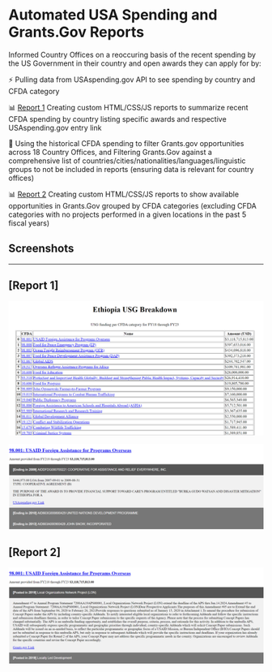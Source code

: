 # Automated USA Spending and Grants.Gov Reports

Informed Country Offices on a reoccuring basis of the recent spending by the US Government in their country and open awards they can apply for by:

⚡ Pulling data from USAspending.gov API to see spending by country and CFDA category

📊 [Report 1](https://github.com/nzh2534/country_reports/blob/main/README.md#report-1) Creating custom HTML/CSS/JS reports to summarize recent CFDA spending by country listing specific awards and respective USAspending.gov entry link

🔎 Using the historical CFDA spending to filter Grants.gov opportunities across 18 Country Offices, and Filtering Grants.Gov against a comprehensive list of countries/cities/nationalities/languages/linguistic groups to not be included in reports (ensuring data is relevant for country offices)

📊 [Report 2](https://github.com/nzh2534/country_reports/blob/main/README.md#report-2) Creating custom HTML/CSS/JS reports to show available opportunities in Grants.Gov grouped by CFDA categories (excluding CFDA categories with no projects performed in a given locations in the past 5 fiscal years)

## Screenshots
---

## [Report 1]

![USAID Report](https://github.com/nzh2534/country_reports/blob/main/awards1.png)

![USAID Report](https://github.com/nzh2534/country_reports/blob/main/awards2.png)

## [Report 2]

![Grants.Gov Report](https://github.com/nzh2534/country_reports/blob/main/opensopps.png)
